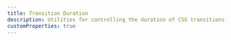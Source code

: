 ```yaml
---
title: Transition Duration
description: Utilities for controlling the duration of CSS transitions.
customProperties: true
---
```

<div>
    <table-utility prefix="duration" property="transition-duration-delay" custom-property="duration"  attribute="transition-duration" class="mb-lg"></table-utility>
</div>